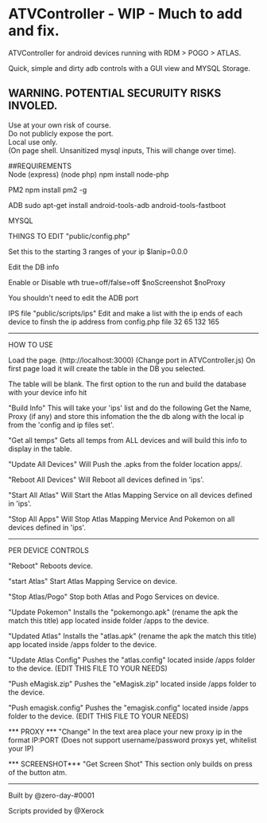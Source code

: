 # ATVController - WIP - Much to add and fix. 

ATVController for android devices running with RDM > POGO > ATLAS. 

Quick, simple and dirty adb controls with a GUI view and MYSQL Storage. 

## WARNING. POTENTIAL SECURUITY RISKS INVOLED.

Use at your own risk of course.  
Do not publicly expose the port.  
Local use only.  
(On page shell. Unsanitized mysql inputs, This will change over time).  
  
##REQUIREMENTS  
Node (express) (node php)
npm install node-php

PM2
npm install pm2 -g

ADB
sudo apt-get install android-tools-adb android-tools-fastboot

MYSQL

THINGS TO EDIT
"public/config.php"

Set this to the starting 3 ranges of your ip
$lanip=0.0.0

Edit the DB info

Enable or Disable wth true=off/false=off
$noScreenshot
$noProxy

You shouldn't need to edit the ADB port

IPS file
"public/scripts/ips"
Edit and make a list with the ip ends of each device to finsh the ip address from config.php file
32
65
132
165

-------------------------------------------------------------------

HOW TO USE

Load the page. (http://localhost:3000) (Change port in ATVController.js)
On first page load it will create the table in the DB you selected.

The table will be blank.
The first option to the run and build the database with your device info hit 

"Build Info" This will take your 'ips' list and do the following
Get the Name, Proxy (if any) and store this infomation the the db along with the local ip from the 'config and ip files set'.

"Get all temps" 
Gets all temps from ALL devices and will build this info to display in the table. 

"Update All Devices"
Will Push the .apks from the folder location apps/.

"Reboot All Devices"
Will Reboot all devices defined in 'ips'.

"Start All Atlas"
Will Start the Atlas Mapping Service on all devices defined in 'ips'.

"Stop All Apps"
Will Stop Atlas Mapping Mervice And Pokemon on all devices defined in 'ips'.

-------------------------------------------------------------------

PER DEVICE CONTROLS

"Reboot"
Reboots device.

"start Atlas"
Start Atlas Mapping Service on device.

"Stop Atlas/Pogo"
Stop both Atlas and Pogo Services on device.

"Update Pokemon"
Installs the "pokemongo.apk" (rename the apk the match this title) app located inside folder /apps to the device.

"Updated Atlas"
Installs the "atlas.apk" (rename the apk the match this title) app located inside /apps folder to the device.

"Update Atlas Config"
Pushes the "atlas.config" located inside /apps folder to the device. (EDIT THIS FILE TO YOUR NEEDS)

"Push eMagisk.zip"
Pushes the "eMagisk.zip" located inside /apps folder to the device.

"Push emagisk.config"
Pushes the "emagisk.config" located inside /apps folder to the device. (EDIT THIS FILE TO YOUR NEEDS)

*** PROXY ***
"Change"
In the text area place your new proxy ip in the format 
IP:PORT
(Does not support username/password proxys yet, whitelist your IP)
 
*** SCREENSHOT***
"Get Screen Shot"
This section only builds on press of the button atm.



-------------------------------------------------------------------

Built by @zero-day-#0001

Scripts provided by @Xerock

 
